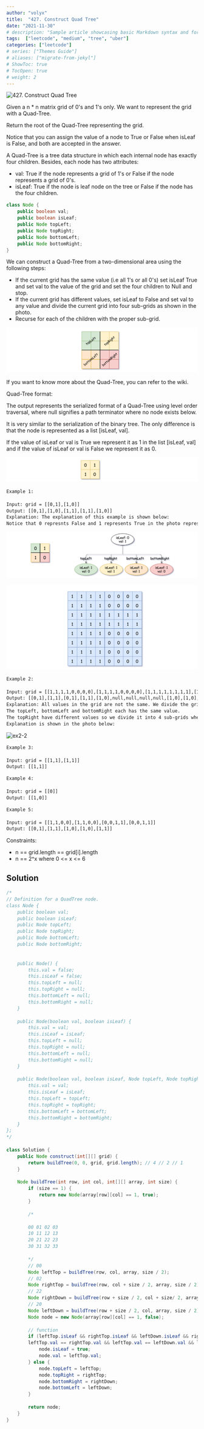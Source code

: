 ```yaml
---
author: "volyx"
title:  "427. Construct Quad Tree"
date: "2021-11-30"
# description: "Sample article showcasing basic Markdown syntax and formatting for HTML elements."
tags:  ["leetcode", "medium", "tree", "uber"]
categories: ["leetcode"]
# series: ["Themes Guide"]
# aliases: ["migrate-from-jekyl"]
# ShowToc: true
# TocOpen: true
# weight: 2
---
```


![427. Construct Quad Tree](https://leetcode.com/problems/construct-quad-tree/)

Given a n * n matrix grid of 0's and 1's only. We want to represent the grid with a Quad-Tree.

Return the root of the Quad-Tree representing the grid.

Notice that you can assign the value of a node to True or False when isLeaf is False, and both are accepted in the answer.

A Quad-Tree is a tree data structure in which each internal node has exactly four children. Besides, each node has two attributes:

- val: True if the node represents a grid of 1's or False if the node represents a grid of 0's. 
- isLeaf: True if the node is leaf node on the tree or False if the node has the four children.

```java
class Node {
    public boolean val;
    public boolean isLeaf;
    public Node topLeft;
    public Node topRight;
    public Node bottomLeft;
    public Node bottomRight;
}
```

We can construct a Quad-Tree from a two-dimensional area using the following steps:

- If the current grid has the same value (i.e all 1's or all 0's) set isLeaf True and set val to the value of the grid and set the four children to Null and stop.
- If the current grid has different values, set isLeaf to False and set val to any value and divide the current grid into four sub-grids as shown in the photo.
- Recurse for each of the children with the proper sub-grid.

![ex1](/images/2021-11-30-construct-quad-tree-ex1.png)

If you want to know more about the Quad-Tree, you can refer to the wiki.

Quad-Tree format:

The output represents the serialized format of a Quad-Tree using level order traversal, where null signifies a path terminator where no node exists below.

It is very similar to the serialization of the binary tree. The only difference is that the node is represented as a list [isLeaf, val].

If the value of isLeaf or val is True we represent it as 1 in the list [isLeaf, val] and if the value of isLeaf or val is False we represent it as 0.

![ex1-1](/images/2021-11-30-construct-quad-tree-ex1-1.png)

```txt
Example 1:

Input: grid = [[0,1],[1,0]]
Output: [[0,1],[1,0],[1,1],[1,1],[1,0]]
Explanation: The explanation of this example is shown below:
Notice that 0 represnts False and 1 represents True in the photo representing the Quad-Tree.
```

![ex1-2](/images/2021-11-30-construct-quad-tree-ex1-2.png)

![ex2-1](/images/2021-11-30-construct-quad-tree-ex2-1.png)

```txt
Example 2:

Input: grid = [[1,1,1,1,0,0,0,0],[1,1,1,1,0,0,0,0],[1,1,1,1,1,1,1,1],[1,1,1,1,1,1,1,1],[1,1,1,1,0,0,0,0],[1,1,1,1,0,0,0,0],[1,1,1,1,0,0,0,0],[1,1,1,1,0,0,0,0]]
Output: [[0,1],[1,1],[0,1],[1,1],[1,0],null,null,null,null,[1,0],[1,0],[1,1],[1,1]]
Explanation: All values in the grid are not the same. We divide the grid into four sub-grids.
The topLeft, bottomLeft and bottomRight each has the same value.
The topRight have different values so we divide it into 4 sub-grids where each has the same value.
Explanation is shown in the photo below:
```

![ex2-2](/images/2021-11-30-construct-quad-tree-ex2-2png)

```txt
Example 3:

Input: grid = [[1,1],[1,1]]
Output: [[1,1]]
```

```txt
Example 4:

Input: grid = [[0]]
Output: [[1,0]]
```

```txt
Example 5:

Input: grid = [[1,1,0,0],[1,1,0,0],[0,0,1,1],[0,0,1,1]]
Output: [[0,1],[1,1],[1,0],[1,0],[1,1]]
```

Constraints:

- n == grid.length == grid[i].length
- n == 2^x where 0 <= x <= 6

## Solution

```java
/*
// Definition for a QuadTree node.
class Node {
    public boolean val;
    public boolean isLeaf;
    public Node topLeft;
    public Node topRight;
    public Node bottomLeft;
    public Node bottomRight;

    
    public Node() {
        this.val = false;
        this.isLeaf = false;
        this.topLeft = null;
        this.topRight = null;
        this.bottomLeft = null;
        this.bottomRight = null;
    }
    
    public Node(boolean val, boolean isLeaf) {
        this.val = val;
        this.isLeaf = isLeaf;
        this.topLeft = null;
        this.topRight = null;
        this.bottomLeft = null;
        this.bottomRight = null;
    }
    
    public Node(boolean val, boolean isLeaf, Node topLeft, Node topRight, Node bottomLeft, Node bottomRight) {
        this.val = val;
        this.isLeaf = isLeaf;
        this.topLeft = topLeft;
        this.topRight = topRight;
        this.bottomLeft = bottomLeft;
        this.bottomRight = bottomRight;
    }
};
*/

class Solution {
    public Node construct(int[][] grid) {
        return buildTree(0, 0, grid, grid.length); // 4 // 2 // 1
    }
    
    Node buildTree(int row, int col, int[][] array, int size) {
        if (size == 1) {
            return new Node(array[row][col] == 1, true);
        }
        
        /*
        
        00 01 02 03
        10 11 12 13
        20 21 22 23
        30 31 32 33
        
        */
        // 00
        Node leftTop = buildTree(row, col, array, size / 2);
        // 02
        Node rightTop = buildTree(row, col + size / 2, array, size / 2);
        // 22
        Node rightDown = buildTree(row + size / 2, col + size/ 2, array, size / 2);
        // 20
        Node leftDown = buildTree(row + size / 2, col, array, size / 2);
        Node node = new Node(array[row][col] == 1, false);
        
        // function
        if (leftTop.isLeaf && rightTop.isLeaf && leftDown.isLeaf && rightDown.isLeaf && 
        leftTop.val == rightTop.val && leftTop.val == leftDown.val && leftTop.val == rightDown.val) {
            node.isLeaf = true;
            node.val = leftTop.val;
        } else {
            node.topLeft = leftTop;
            node.topRight = rightTop;
            node.bottomRight = rightDown;
            node.bottomLeft = leftDown;
        }
        
        return node;
    }
}
```
